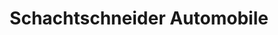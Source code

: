 ---
title: "Schachtschneider Automobile"
url: /werder-havel/schachtschneider-automobile/
shop: Autohaus
---